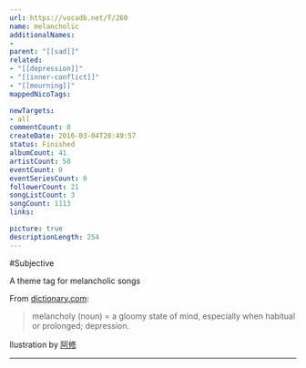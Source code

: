 ```yaml
---
url: https://vocadb.net/T/260
name: melancholic
additionalNames: 
- 
parent: "[[sad]]"
related:
- "[[depression]]"
- "[[inner-conflict]]"
- "[[mourning]]"
mappedNicoTags:

newTargets:
- all
commentCount: 0
createDate: 2016-03-04T20:49:57
status: Finished
albumCount: 41
artistCount: 58
eventCount: 0
eventSeriesCount: 0
followerCount: 21
songListCount: 3
songCount: 1113
links: 

picture: true
descriptionLength: 254
---
```


#Subjective

A theme tag for melancholic songs

From [dictionary.com](https://www.dictionary.com/browse/melancholy):

> melancholy (noun) = a gloomy state of mind, especially when habitual or prolonged; depression.

Ilustration by [ 阿修 ](https://vocadb.net/Ar/107814)

---

